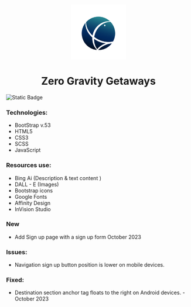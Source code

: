 <p align="center">
    <img src="img/zgg_logo.png" alt="Zero Gravity Getaways Logo" width="150" >
</p>

<h1 align="center">Zero Gravity Getaways</h1>
<img alt="Static Badge" src="https://img.shields.io/badge/Bootstrap%20v5.3-%237135F2">

### Technologies:
- BootStrap v.53
- HTML5
- CSS3
- SCSS
- JavaScript
### Resources use:
- Bing Ai (Description & text content )
- DALL - E (Images)
- Bootstrap icons
- Google Fonts
- Affinity Design
- InVision Studio
### New
- Add Sign up page with a sign up form October 2023
### Issues:
- Navigation sign up button position is lower on mobile devices.
### Fixed:
- Destination section anchor tag floats to the right on Android devices. - October 2023